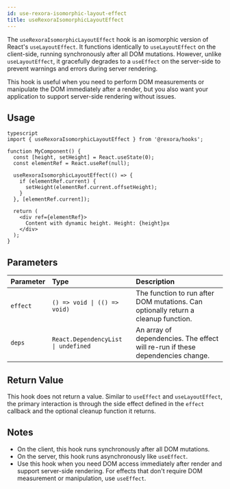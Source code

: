 ```yaml
---
id: use-rexora-isomorphic-layout-effect
title: useRexoraIsomorphicLayoutEffect
---
```


The `useRexoraIsomorphicLayoutEffect` hook is an isomorphic version of React's `useLayoutEffect`. It functions identically to `useLayoutEffect` on the client-side, running synchronously after all DOM mutations. However, unlike `useLayoutEffect`, it gracefully degrades to a `useEffect` on the server-side to prevent warnings and errors during server rendering.

This hook is useful when you need to perform DOM measurements or manipulate the DOM immediately after a render, but you also want your application to support server-side rendering without issues.

## Usage
```
typescript
import { useRexoraIsomorphicLayoutEffect } from '@rexora/hooks';

function MyComponent() {
  const [height, setHeight] = React.useState(0);
  const elementRef = React.useRef(null);

  useRexoraIsomorphicLayoutEffect(() => {
    if (elementRef.current) {
      setHeight(elementRef.current.offsetHeight);
    }
  }, [elementRef.current]);

  return (
    <div ref={elementRef}>
      Content with dynamic height. Height: {height}px
    </div>
  );
}
```
## Parameters

| Parameter | Type                                   | Description                                                                 |
| :-------- | :------------------------------------- | :-------------------------------------------------------------------------- |
| `effect`  | `() => void \| (() => void)`            | The function to run after DOM mutations. Can optionally return a cleanup function. |
| `deps`    | `React.DependencyList \| undefined` | An array of dependencies. The effect will re-run if these dependencies change. |

## Return Value

This hook does not return a value. Similar to `useEffect` and `useLayoutEffect`, the primary interaction is through the side effect defined in the `effect` callback and the optional cleanup function it returns.

## Notes

*   On the client, this hook runs synchronously after all DOM mutations.
*   On the server, this hook runs asynchronously like `useEffect`.
*   Use this hook when you need DOM access immediately after render and support server-side rendering. For effects that don't require DOM measurement or manipulation, use `useEffect`.